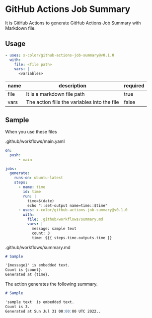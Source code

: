 # GitHub Actions Job Summary

It is GitHub Actions to generate GitHub Actions Job Summary with Markdown file.

## Usage

```yaml
- uses: x-color/github-actions-job-summary@v0.1.0
  with:
    file: <file path>
    vars: |
      <variables>
```

| name | description                                  | required |
| ---- | -------------------------------------------- | -------- |
| file | It is a markdown file path                   | true     |
| vars | The action fills the variables into the file | false    |

## Sample

When you use these files

.github/workflows/main.yaml

```yaml
on:
  push:
      - main

jobs:
  generate:
    runs-on: ubuntu-latest
    steps:
      - name: time
        id: time
        run: |
          time=$(date)
          echo "::set-output name=time::$time"
      - uses: x-color/github-actions-job-summary@v0.1.0
        with:
          file: .github/workflows/summary.md
          vars: |
            message: sample text
            count: 3
            time: ${{ steps.time.outputs.time }}

```

.github/workflows/summary.md

```md
# Sample

'{message}' is embedded text.
Count is {count}.
Generated at {time}.
```

The action generates the following summary.

```md
# Sample

'sample text' is embedded text.
Count is 3.
Generated at Sun Jul 31 00:00:00 UTC 2022..
```
